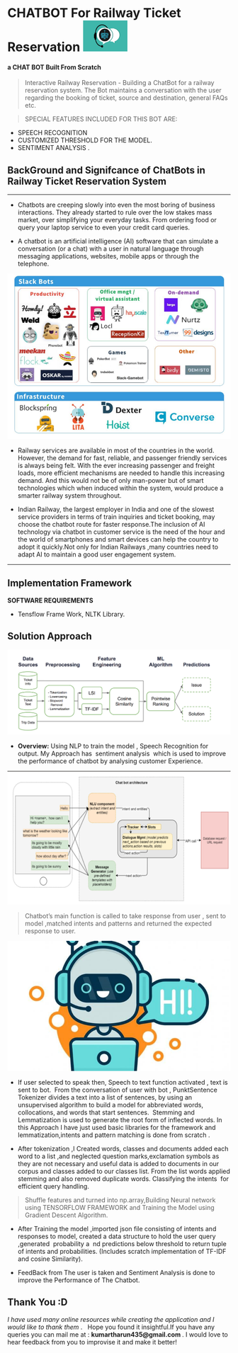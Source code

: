 <h1>CHATBOT  For Railway Ticket Reservation  
 <img src='Images/0.jpg' width=100 height=70></h1>

<h4> a CHAT BOT Built  From Scratch </h4>

 > Interactive Railway Reservation -  Building a ChatBot for a railway reservation system. The Bot   maintains a conversation with the user regarding the booking of ticket, source and destination, general FAQs etc.

 >SPECIAL FEATURES INCLUDED FOR THIS BOT ARE:

  *  SPEECH RECOGNITION
  *  CUSTOMIZED THRESHOLD FOR THE MODEL. 
  *  SENTIMENT ANALYSIS .



  <h2> BackGround and Signifcance of ChatBots in Railway Ticket Reservation System</h2>

<hr />

* Chatbots are creeping slowly into even the most boring of business interactions. They already started to rule over the low stakes mass market, over simplifying your everyday tasks. From ordering food or query your laptop service to even your credit card queries. 

* A chatbot is an artificial intelligence (AI) software that can simulate a conversation (or a chat) with a user in natural language  through messaging applications, websites, mobile apps or through the telephone.

<img src='Images/different.png'>

*  Railway services are available in most of the countries in the world. However, the demand for fast, reliable, and passenger friendly services is always being felt. With the ever increasing passenger and freight loads, more efficient mechanisms are needed to handle this increasing demand. And this would not be of only man-power but of smart technologies which when induced within the system, would produce a smarter railway system throughout.

*  Indian Railway, the largest employer in India and one of the slowest service providers in terms of train inquiries and ticket booking, may choose the chatbot route for faster response.The inclusion of AI technology via chatbot in customer service is the need of the hour and the world of smartphones and smart devices can help the country to adopt it quickly.Not only for Indian Railways ,many countries need to adapt AI to maintain a good user engagement system.

<hr /> 

<h2>  Implementation Framework  </h2>
 
 <p><b> SOFTWARE REQUIREMENTS </b></p>

 *  Tensflow Frame Work, NLTK Library.

 <h2> Solution Approach </h2>

<img src='Images/Flow.png'>



* <b>Overview:​</b> Using NLP to train the model , Speech Recognition for output.
My Approach has ​ sentiment analysis ​ which is used to improve the performance of chatbot by
analysing customer Experience.

<img src='Images/architecture.png'>

>Chatbot’s main function is called to take response from user , sent to model ,matched intents and patterns and returned the expected response to user.

<img src='Images/main.jpg'>

* If user selected to speak then, Speech to text
function activated , text is sent to bot.​ ​ From the conversation of user with bot ,​ Punkt​ Sentence
Tokenizer divides a text into a list of sentences, by using an unsupervised algorithm to build a
model for abbreviated words, collocations, and words that start sentences. ​ Stemming and
Lemmatization is used to generate the root form of inflected words. In this Approach I have
just used basic libraries for the framework and lemmatization,intents and pattern matching is
done from scratch .


* After tokenization ,I Created words, classes and documents added each word to a list ,and
neglected question marks,exclamation symbols as they are not necessary and useful data is
added to documents in our corpus and classes added to our classes list. From the list words
applied stemming and also removed duplicate words. Classifying the ​ intents ​ for efficient query
handling.

> Shuffle features and turned into np.array,Building Neural network using TENSORFLOW
FRAMEWORK and Training the Model using ​ Gradient Descent Algorithm.


* After Training the model ,imported json file consisting of intents and responses to model, created
a data structure to hold the user query ,generated ​ probability a ​ nd predictions below threshold to
return tuple of intents and probabilities. (Includes scratch implementation of TF-IDF and cosine
Similarity).


* FeedBack from The user is taken and Sentiment Analysis is done to improve the Performance of The Chatbot.

<h2> Thank You :D </h2>
<p><i>I have used many online resources while creating the application and I would like to thank them</i> . &nbsp; Hope you found it insightful.If you have any queries you can mail me at : <b> kumartharun435@gmail.com </b>. I would love to hear feedback from you to improvise it and make it better! </p>


